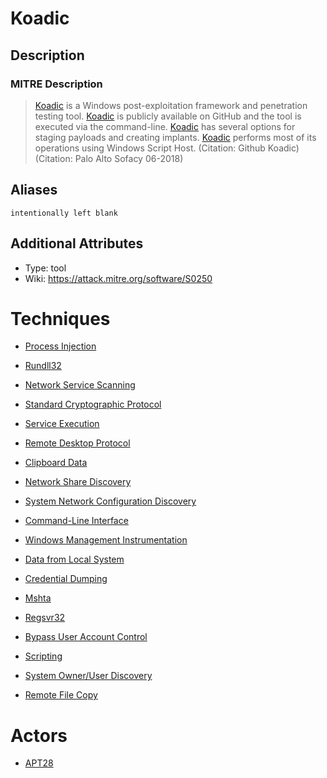 
# Koadic

## Description

### MITRE Description

> [Koadic](https://attack.mitre.org/software/S0250) is a Windows post-exploitation framework and penetration testing tool. [Koadic](https://attack.mitre.org/software/S0250) is publicly available on GitHub and the tool is executed via the command-line. [Koadic](https://attack.mitre.org/software/S0250) has several options for staging payloads and creating implants. [Koadic](https://attack.mitre.org/software/S0250) performs most of its operations using Windows Script Host. (Citation: Github Koadic) (Citation: Palo Alto Sofacy 06-2018)

## Aliases

```
intentionally left blank
```

## Additional Attributes

* Type: tool
* Wiki: https://attack.mitre.org/software/S0250

# Techniques


* [Process Injection](../techniques/Process-Injection.md)

* [Rundll32](../techniques/Rundll32.md)
    
* [Network Service Scanning](../techniques/Network-Service-Scanning.md)
    
* [Standard Cryptographic Protocol](../techniques/Standard-Cryptographic-Protocol.md)
    
* [Service Execution](../techniques/Service-Execution.md)
    
* [Remote Desktop Protocol](../techniques/Remote-Desktop-Protocol.md)
    
* [Clipboard Data](../techniques/Clipboard-Data.md)
    
* [Network Share Discovery](../techniques/Network-Share-Discovery.md)
    
* [System Network Configuration Discovery](../techniques/System-Network-Configuration-Discovery.md)
    
* [Command-Line Interface](../techniques/Command-Line-Interface.md)
    
* [Windows Management Instrumentation](../techniques/Windows-Management-Instrumentation.md)
    
* [Data from Local System](../techniques/Data-from-Local-System.md)
    
* [Credential Dumping](../techniques/Credential-Dumping.md)
    
* [Mshta](../techniques/Mshta.md)
    
* [Regsvr32](../techniques/Regsvr32.md)
    
* [Bypass User Account Control](../techniques/Bypass-User-Account-Control.md)
    
* [Scripting](../techniques/Scripting.md)
    
* [System Owner/User Discovery](../techniques/System-Owner-User-Discovery.md)
    
* [Remote File Copy](../techniques/Remote-File-Copy.md)
    

# Actors


* [APT28](../actors/APT28.md)

